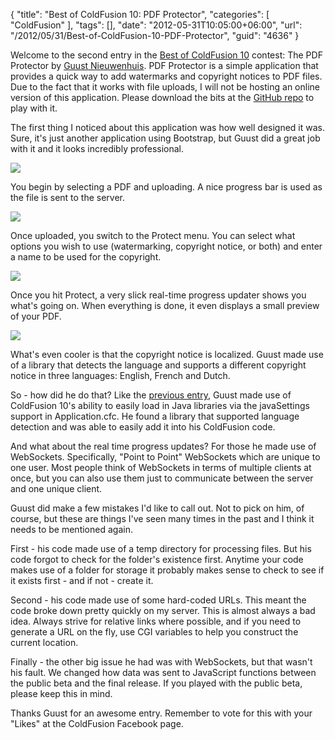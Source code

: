 {
	"title": "Best of ColdFusion 10: PDF Protector",
	"categories": [
		"ColdFusion"
	],
	"tags": [],
	"date": "2012-05-31T10:05:00+06:00",
	"url": "/2012/05/31/Best-of-ColdFusion-10-PDF-Protector",
	"guid": "4636"
}

Welcome to the second entry in the <a href="http://www.raymondcamden.com/index.cfm/2012/2/29/Best-of-Adobe-ColdFusion-10-Beta-Contest">Best of ColdFusion 10</a> contest: The PDF Protector by <a href="http://lagaffe.be/blog/my-blog/">Guust Nieuwenhuis</a>. PDF Protector is a simple application that provides a quick way to add watermarks and copyright notices to PDF files. Due to the fact that it works with file uploads, I will not be hosting an online version of this application. Please download the bits at the <a href="https://github.com/Lagaffe/PDFProtector">GitHub repo</a> to play with it. 

The first thing I noticed about this application was how well designed it was. Sure, it's just another application using Bootstrap, but Guust did a great job with it and it looks incredibly professional.

<img src="http://www.raymondcamden.com/images/screenshot.png" />

You begin by selecting a PDF and uploading. A nice progress bar is used as the file is sent to the server.


<img src="http://www.raymondcamden.com/images/screenshot1.png" />

Once uploaded, you switch to the Protect menu. You can select what options you wish to use (watermarking, copyright notice, or both) and enter a name to be used for the copyright. 

<img src="http://www.raymondcamden.com/images/screenshot2.png" />

Once you hit Protect, a very slick real-time progress updater shows you what's going on. When everything is done, it even displays a small preview of your PDF.

<img src="http://www.raymondcamden.com/images/screenshot3.png" />

What's even cooler is that the copyright notice is localized. Guust made use of a library that detects the language and supports a different copyright notice in three languages: English, French and Dutch. 

So - how did he do that? Like the <a href="http://www.raymondcamden.com/index.cfm/2012/5/24/Best-of-ColdFusion-10-HTML-Email-Utility">previous entry</a>, Guust made use of ColdFusion 10's ability to easily load in Java libraries via the javaSettings support in Application.cfc. He found a library that supported language detection and was able to easily add it into his ColdFusion code. 

And what about the real time progress updates? For those he made use of WebSockets. Specifically, "Point to Point" WebSockets which are unique to one user. Most people think of WebSockets in terms of multiple clients at once, but you can also use them just to communicate between the server and one unique client. 

Guust did make a few mistakes I'd like to call out. Not to pick on him, of course, but these are things I've seen many times in the past and I think it needs to be mentioned again.

First - his code made use of a temp directory for processing files. But his code forgot to check for the folder's existence first. Anytime your code makes use of a folder for storage it probably makes sense to check to see if it exists first - and if not - create it.

Second - his code made use of some hard-coded URLs. This meant the code broke down pretty quickly on my server. This is almost always a bad idea. Always strive for relative links where possible, and if you need to generate a URL on the fly, use CGI variables to help you construct the current location.

Finally - the other big issue he had was with WebSockets, but that wasn't his fault. We changed how data was sent to JavaScript functions between the public beta and the final release. If you played with the public beta, please keep this in mind.

Thanks Guust for an awesome entry. Remember to vote for this with your "Likes" at the ColdFusion Facebook page.